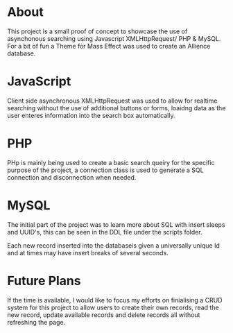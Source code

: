 # About
This project is a small proof of concept to showcase the use of asynchonous searching using Javascript XMLHttpRequest/ PHP & MySQL.
For a bit of fun a Theme for Mass Effect was used to create an Allience database.

# JavaScript
Client side asynchronous XMLHttpRequest was used to allow for realtime searching without the use of additional buttons or forms, loaidng data as the user enteres information into the search box automatically.

# PHP
PHp is mainly being used to create a basic search queiry for the specific purpose of the project, a connection class is used to generate a SQL connection and disconnection when needed.

# MySQL
The initial part of the project was to learn more about SQL with insert sleeps and UUID's, this can be seen in the DDL file under the scripts folder.

Each new record inserted into the databaseis given a universally unique Id and at times may have insert breaks of several seconds.

# Future Plans
If the time is available, I would like to focus my efforts on finialising a CRUD system for this project to allow users to create their own records, read the new record, update available records and delete records all without refreshing the page.
